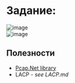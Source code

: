 # Задание:
![image](https://user-images.githubusercontent.com/91414886/221695638-8214d40f-1a54-433c-a54a-8b452a27451c.png)  
![image](https://user-images.githubusercontent.com/91414886/221695709-0904db32-eaf8-4452-8271-b73793236632.png)
## Полезности
- [Pcap.Net library](https://github.com/PcapDotNet/Pcap.Net/wiki/User-Guide)
- LACP - *see LACP.md*